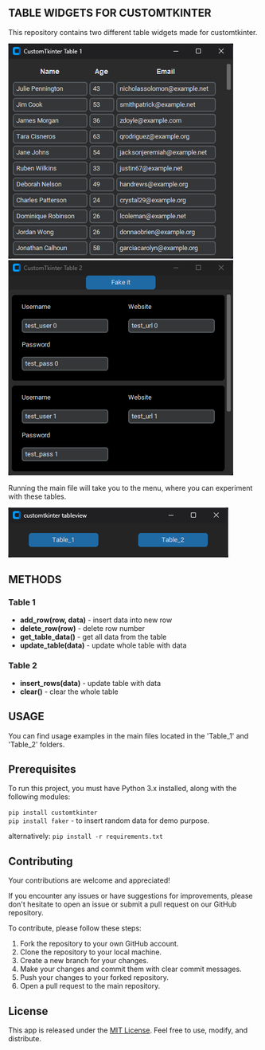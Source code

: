 ## TABLE WIDGETS FOR CUSTOMTKINTER

This repository contains two different table widgets made for customtkinter.

![](img/screenshot/2.png)   
![](img/screenshot/3.png)

Running the main file will take you to the menu, where you can experiment with these tables.

![](img/screenshot/1.png)


## METHODS

### Table 1

- **add_row(row, data)** - insert data into new row
- **delete_row(row)** - delete row number
- **get_table_data()** - get all data from the table
- **update_table(data)** - update whole table with data

### Table 2

- **insert_rows(data)** - update table with data
- **clear()** - clear the whole table


## USAGE

You can find usage examples in the main files located in the 'Table_1' and 'Table_2' folders.


## Prerequisites

To run this project, you must have Python 3.x installed, along with the following modules:

`pip install customtkinter`   
`pip install faker` - to insert random data for demo purpose.

alternatively: `pip install -r requirements.txt`

## Contributing

Your contributions are welcome and appreciated!

If you encounter any issues or have suggestions for improvements, please don't hesitate to open an issue or submit a pull request on our GitHub repository.

To contribute, please follow these steps:

1. Fork the repository to your own GitHub account.
2. Clone the repository to your local machine.
3. Create a new branch for your changes.
4. Make your changes and commit them with clear commit messages.
5. Push your changes to your forked repository.
6. Open a pull request to the main repository.


## License

This app is released under the [MIT License](LICENSE). Feel free to use, modify, and distribute.